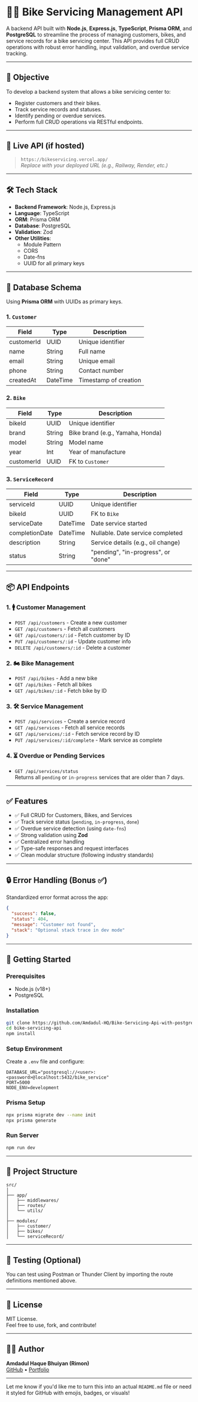 
# 🚴‍♂️ Bike Servicing Management API

A backend API built with **Node.js**, **Express.js**, **TypeScript**, **Prisma ORM**, and **PostgreSQL** to streamline the process of managing customers, bikes, and service records for a bike servicing center. This API provides full CRUD operations with robust error handling, input validation, and overdue service tracking.

---

## 🎯 Objective

To develop a backend system that allows a bike servicing center to:
- Register customers and their bikes.
- Track service records and statuses.
- Identify pending or overdue services.
- Perform full CRUD operations via RESTful endpoints.

---

## 🔗 Live API (if hosted)
> `https://bikeservicing.vercel.app/`  
*Replace with your deployed URL (e.g., Railway, Render, etc.)*

---

## 🛠 Tech Stack

- **Backend Framework**: Node.js, Express.js
- **Language**: TypeScript
- **ORM**: Prisma ORM
- **Database**: PostgreSQL
- **Validation**: Zod
- **Other Utilities**: 
  - Module Pattern
  - CORS
  - Date-fns
  - UUID for all primary keys

---

## 🧱 Database Schema

Using **Prisma ORM** with UUIDs as primary keys.

### 1. `Customer`
| Field       | Type     | Description                    |
|-------------|----------|--------------------------------|
| customerId  | UUID     | Unique identifier              |
| name        | String   | Full name                      |
| email       | String   | Unique email                   |
| phone       | String   | Contact number                 |
| createdAt   | DateTime | Timestamp of creation          |

### 2. `Bike`
| Field       | Type   | Description                      |
|-------------|--------|----------------------------------|
| bikeId      | UUID   | Unique identifier                |
| brand       | String | Bike brand (e.g., Yamaha, Honda) |
| model       | String | Model name                       |
| year        | Int    | Year of manufacture              |
| customerId  | UUID   | FK to `Customer`                 |

### 3. `ServiceRecord`
| Field          | Type     | Description                                   |
|----------------|----------|-----------------------------------------------|
| serviceId      | UUID     | Unique identifier                             |
| bikeId         | UUID     | FK to `Bike`                                  |
| serviceDate    | DateTime | Date service started                          |
| completionDate | DateTime | Nullable. Date service completed              |
| description    | String   | Service details (e.g., oil change)            |
| status         | String   | "pending", "in-progress", or "done"           |

---

## 📦 API Endpoints

### 1. 🚹 Customer Management

- `POST /api/customers` - Create a new customer  
- `GET /api/customers` - Fetch all customers  
- `GET /api/customers/:id` - Fetch customer by ID  
- `PUT /api/customers/:id` - Update customer info  
- `DELETE /api/customers/:id` - Delete a customer  

### 2. 🏍️ Bike Management

- `POST /api/bikes` - Add a new bike  
- `GET /api/bikes` - Fetch all bikes  
- `GET /api/bikes/:id` - Fetch bike by ID  

### 3. 🛠 Service Management

- `POST /api/services` - Create a service record  
- `GET /api/services` - Fetch all service records  
- `GET /api/services/:id` - Fetch service record by ID  
- `PUT /api/services/:id/complete` - Mark service as complete  

### 4. ⏳ Overdue or Pending Services

- `GET /api/services/status`  
  Returns all `pending` or `in-progress` services that are older than 7 days.

---

## ✅ Features

- ✅ Full CRUD for Customers, Bikes, and Services
- ✅ Track service status (`pending`, `in-progress`, `done`)
- ✅ Overdue service detection (using `date-fns`)
- ✅ Strong validation using **Zod**
- ✅ Centralized error handling
- ✅ Type-safe responses and request interfaces
- ✅ Clean modular structure (following industry standards)

---

## 🔒 Error Handling (Bonus ✅)

Standardized error format across the app:

```json
{
  "success": false,
  "status": 404,
  "message": "Customer not found",
  "stack": "Optional stack trace in dev mode"
}
```

---

## 🚀 Getting Started

### Prerequisites

- Node.js (v18+)
- PostgreSQL

### Installation

```bash
git clone https://github.com/Amdadul-HQ/Bike-Servicing-Api-with-postgresql-prismar.git
cd bike-servicing-api
npm install
```

### Setup Environment

Create a `.env` file and configure:

```
DATABASE_URL="postgresql://<user>:<password>@localhost:5432/bike_service"
PORT=5000
NODE_ENV=development
```

### Prisma Setup

```bash
npx prisma migrate dev --name init
npx prisma generate
```

### Run Server

```bash
npm run dev
```

---

## 📂 Project Structure

```
src/
│
├── app/
│   ├── middlewares/
│   ├── routes/
│   └── utils/
│
├── modules/
│   ├── customer/
│   ├── bikes/
│   └── serviceRecord/
```

---

## 🧪 Testing (Optional)

You can test using Postman or Thunder Client by importing the route definitions mentioned above.

---

## 📌 License

MIT License.  
Feel free to use, fork, and contribute!

---

## 👨‍💻 Author

**Amdadul Haque Bhuiyan (Rimon)**  
[GitHub](https://github.com/Amdadul-HQ) • [Portfolio](https://portfolio-phi-one-22.vercel.app/)

---


Let me know if you'd like me to turn this into an actual `README.md` file or need it styled for GitHub with emojis, badges, or visuals!